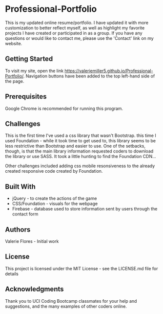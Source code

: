 # Professional-Portfolio

This is my updated online resume/portfolio. I have updated it with more customization to better reflect myself, as well as highlight my favorite projects I have created or participated in as a group. If you have any questions or would like to contact me, please use the 'Contact' link on my website.

## Getting Started
To visit my site, open the link https://valeriemiller5.github.io/Professional-Portfolio/. Navigation buttons have been added to the top left-hand side of the page.

## Prerequisites
Google Chrome is recommended for running this program.

## Challenges
This is the first time I've used a css library that wasn't Bootstrap.  this time I used Foundation - while it took time to get used to, this library seems to be less restrictive than Bootstrap and easier to use.  One of the setbacks, though, is that the main library information requested coders to download the library or use SASS. It took a little hunting to find the Foundation CDN...

Other challenges included adding css mobile resonsiveness to the already created responsive code created by Foundation.

## Built With
* jQuery - to create the actions of the game
* CSS/Foundation - visuals for the webpage
* Firebase - database used to store information sent by users through the contact form

## Authors
Valerie Flores - Initial work

## License
This project is licensed under the MIT License - see the LICENSE.md file for details

## Acknowledgments
Thank you to UCI Coding Bootcamp classmates for your help and suggestions, and the many examples of other coders online.